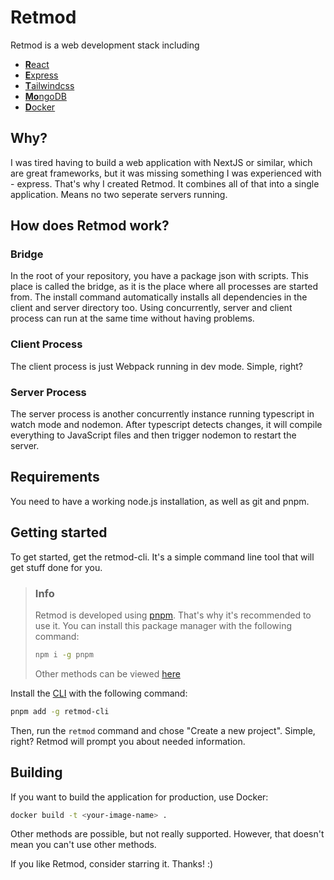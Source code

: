 # Retmod
Retmod is a web development stack including
- [**R**eact](https://reactjs.org/)
- [**E**xpress](https://expressjs.com/)
- [**T**ailwindcss](https://tailwindcss.com/)
- [**Mo**ngoDB](https://www.mongodb.com/)
- [**D**ocker](https://www.docker.com/)

## Why?
I was tired having to build a web application with NextJS or similar, which are great frameworks, but it was missing something I was experienced with - express. That's why I created Retmod. It combines all of that into a single application. Means no two seperate servers running.

## How does Retmod work?
### Bridge
In the root of your repository, you have a package json with scripts. This place is called the bridge, as it is the place where all processes are started from. The install command automatically installs all dependencies in the client and server directory too. Using concurrently, server and client process can run at the same time without having problems. 

### Client Process
The client process is just Webpack running in dev mode. Simple, right?

### Server Process
The server process is another concurrently instance running typescript in watch mode and nodemon. After typescript detects changes, it will compile everything to JavaScript files and then trigger nodemon to restart the server.

## Requirements
You need to have a working node.js installation, as well as git and pnpm.

## Getting started
To get started, get the retmod-cli. It's a simple command line tool that will get stuff done for you.

> ### Info
> Retmod is developed using [pnpm](https://pnpm.io). That's why it's recommended to use it.
> You can install this package manager with the following command:
> ```bash
> npm i -g pnpm
> ```
> Other methods can be viewed [here](https://pnpm.io/installation)

Install the [CLI](https://github.com/Retmod/cli) with the following command:
```bash
pnpm add -g retmod-cli
```

Then, run the ```retmod``` command and chose "Create a new project". Simple, right? Retmod will prompt you about needed information.

## Building
If you want to build the application for production, use Docker:

```bash
docker build -t <your-image-name> .
```

Other methods are possible, but not really supported. However, that doesn't mean you can't use other methods.

If you like Retmod, consider starring it. Thanks! :)
